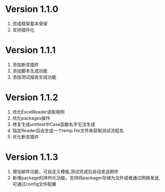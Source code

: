 # Version 1.1.0
1. 完成框架基本骨架
2. 支持插件化

# Version 1.1.1
1. 添加断言插件
2. 添加脚本生成功能
3. 添加测试报告生成功能

# Version 1.1.2
1. 优化ExcelReader读取用例
2. 优化packages操作
3. 修复生成unittest中Case函数名字无法生成
4. 指定Reader后会生成一个temp.file文件来获取测试流程名
5. 优化断言插件

# Version 1.1.3
1. 增加邮件功能，可自定义模板,测试完成后自动发送邮件
2. 新增package的序列化功能，支持将packager存储为文件或者通过网络发送,可通过config文件配置
